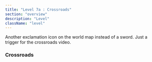 ```yaml
---
title: "Level 7a : Crossroads"
section: "overview"
description: "Level"
className: "level"
---
```


Another exclamation icon on the world map instead of a sword. Just a trigger for the crossroads video.

### Crossroads